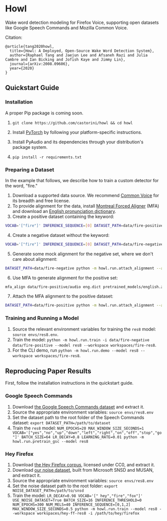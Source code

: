 # Howl
Wake word detection modeling for Firefox Voice, supporting open datasets like Google Speech Commands and Mozilla Common Voice.

Citation:
```
@article{tang2020howl,
  title={Howl: A Deployed, Open-Source Wake Word Detection System},
  author={Raphael Tang and Jaejun Lee and Afsaneh Razi and Julia Cambre and Ian Bicking and Jofish Kaye and Jimmy Lin},
  journal={arXiv:2008.09606},
  year={2020}
}
```

## Quickstart Guide

### Installation

A proper Pip package is coming soon. 

1. `git clone https://github.com/castorini/howl && cd howl`

2. Install [PyTorch](https://pytorch.org) by following your platform-specific instructions.

3. Install PyAudio and its dependencies through your distribution's package system.

4. `pip install -r requirements.txt`

### Preparing a Dataset

In the example that follows, we describe how to train a custom detector for the word, "fire."

1. Download a supported data source. We recommend [Common Voice](https://commonvoice.mozilla.org/) for its breadth and free license.
2. To provide alignment for the data, install [Montreal Forced Aligner](https://montreal-forced-aligner.readthedocs.io/en/latest/installation.html) (MFA)
and download an [English pronunciation dictionary](http://svn.code.sf.net/p/cmusphinx/code/trunk/cmudict/cmudict-0.7b).
3. Create a positive dataset containing the keyword: 
```bash
VOCAB='["fire"]' INFERENCE_SEQUENCE=[0] DATASET_PATH=data/fire-positive python -m howl.run.create_raw_dataset --negative-pct 0 -i ~/path/to/common-voice --positive-pct 100
```
4. Create a negative dataset without the keyword:
```bash
VOCAB='["fire"]' INFERENCE_SEQUENCE=[0] DATASET_PATH=data/fire-negative python -m howl.run.create_raw_dataset --negative-pct 5 -i ~/path/to/common-voice --positive-pct 0
```
5. Generate some mock alignment for the negative set, where we don't care about alignment:
```bash
DATASET_PATH=data/fire-negative python -m howl.run.attach_alignment --align-type stub
```
6. Use MFA to generate alignment for the positive set:
```bash
mfa_align data/fire-positive/audio eng.dict pretrained_models/english.zip output-folder
```
7. Attach the MFA alignment to the positive dataset:
```bash
DATASET_PATH=data/fire-positive python -m howl.run.attach_alignment --align-type mfa -i output-folder
```

### Training and Running a Model

1. Source the relevant environment variables for training the `res8` model: `source envs/res8.env`.
2. Train the model: `python -m howl.run.train -i data/fire-negative data/fire-positive --model res8 --workspace workspaces/fire-res8`.
3. For the CLI demo, run `python -m howl.run.demo --model res8 --workspace workspaces/fire-res8`.

## Reproducing Paper Results

First, follow the installation instructions in the quickstart guide.

### Google Speech Commands

1. Download [the Google Speech Commands dataset](https://ai.googleblog.com/2017/08/launching-speech-commands-dataset.html) and extract it.
2. Source the appropriate environment variables: `source envs/res8.env`
3. Set the dataset path to the root folder of the Speech Commands dataset: `export DATASET_PATH=/path/to/dataset`
4. Train the `res8` model: `NUM_EPOCHS=20 MAX_WINDOW_SIZE_SECONDS=1 VOCAB='["yes","no","up","down","left","right","on","off","stop","go"]' BATCH_SIZE=64 LR_DECAY=0.8 LEARNING_RATE=0.01 python -m howl.run.pretrain_gsc --model res8`

### Hey Firefox

1. Download [the Hey Firefox corpus](http://nlp.rocks/firefox), licensed under CC0, and extract it.
2. Download [our noise dataset](http://nlp.rocks/ffnoise), built from Microsoft SNSD and MUSAN, and extract it.
3. Source the appropriate environment variables: `source envs/res8.env`
4. Set the noise dataset path to the root folder: `export NOISE_DATASET_PATH=/path/to/snsd`
5. Train the model: `LR_DECAY=0.98 VOCAB='[" hey","fire","fox"]' USE_NOISE_DATASET=True BATCH_SIZE=16 INFERENCE_THRESHOLD=0 NUM_EPOCHS=300 NUM_MELS=40 INFERENCE_SEQUENCE=[0,1,2] MAX_WINDOW_SIZE_SECONDS=0.5 python -m howl.run.train --model res8 --workspace workspaces/hey-ff-res8 -i /path/to/hey/firefox`

